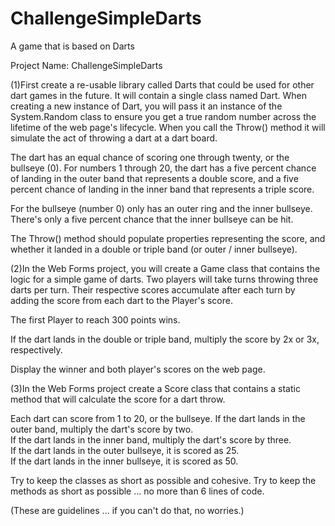 # ChallengeSimpleDarts
A game that is based on Darts


Project Name: ChallengeSimpleDarts

(1)First create a re-usable library called Darts that could be used for
other dart games in the future.  It will contain a single class named Dart.  When
creating a new instance of Dart, you will pass it an instance of the System.Random
class to ensure you get a true random number across the lifetime of the web page's 
lifecycle.  When you call the Throw() method it will simulate the act of throwing a 
dart at a dart board.  

The dart has an equal chance of scoring one through twenty,
or the bullseye (0).  For numbers 1 through 20, the dart has a five percent chance 
of landing in the outer band that represents a double score, and a five percent 
chance of landing in the inner band that represents a triple score.  

For the bullseye (number 0) only has an outer ring and the inner bullseye.  There's
only a five percent chance that the inner bullseye can be hit.

The Throw() method should populate properties representing the score, and whether 
it landed in a double or triple band (or outer / inner bullseye).

(2)In the Web Forms project, you will create a Game class that contains the 
logic for a simple game of darts.  Two players will take turns throwing three
darts per turn.  Their respective scores accumulate after each turn by adding 
the score from each dart to the Player's score.  

The first Player to reach 300 points wins.  

If the dart lands in the double or triple band, multiply the score by 2x or 3x, respectively.  

Display the winner and both player's scores on the web page.

(3)In the Web Forms project create a Score class that contains a static method 
that will calculate the score for a dart throw.  

Each dart can score from 1 to 20, or the bullseye.
If the dart lands in the outer band, multiply the dart's score by two.  
If the dart lands in the inner band, multiply the dart's score by three.  
If the dart lands in the outer bullseye, it is scored as 25.  
If the dart lands in the inner bullseye, it is scored as 50.

Try to keep the classes as short as possible and cohesive.
Try to keep the methods as short as possible ... no more than 6 lines of code.

(These are guidelines ... if you can't do that, no worries.)
